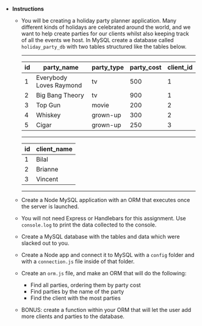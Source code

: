   * **Instructions**

    * You will be creating a holiday party planner application. Many different kinds of holidays are celebrated around the world, and we want to help create parties for our clients whilst also keeping track of all the events we host. In MySQL create a database called `holiday_party_db` with two tables structured like the tables below.

        ----
    	| id | party_name              | party_type | party_cost | client_id |
    	| :-- | ----------------------- | ---------- | ---------- | --------- |
    	| 1  | Everybody Loves Raymond | tv         | 500        | 1         |
    	| 2  | Big Bang Theory         | tv         | 900        | 1         |
    	| 3  | Top Gun                 | movie      | 200        | 2         |
    	| 4  | Whiskey                 | grown-up   | 300        | 2         |
    	| 5  | Cigar                   | grown-up   | 250        | 3         |
    
         ---- 
         
    	| id | client_name |
    	| :-- | ----------- |
    	| 1  | Bilal       |
    	| 2  | Brianne     |
    	| 3  | Vincent     |
    	----

    * Create a Node MySQL application with an ORM that executes once the server is launched.

    * You will not need Express or Handlebars for this assignment. Use `console.log` to print the data collected to the console.

    * Create a MySQL database with the tables and data which were slacked out to you.

    * Create a Node app and connect it to MySQL with a `config` folder and with a `connection.js` file inside of that folder.

    * Create an `orm.js` file, and make an ORM that will do the following:

      * Find all parties, ordering them by party cost
      * Find parties by the name of the party
      * Find the client with the most parties

    * BONUS: create a function within your ORM that will let the user add more clients and parties to the database.